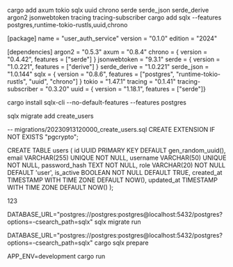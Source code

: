 cargo add axum tokio sqlx uuid chrono serde serde_json serde_derive argon2 jsonwebtoken tracing tracing-subscriber
cargo add sqlx --features postgres,runtime-tokio-rustls,uuid,chrono


[package]
name = "user_auth_service"
version = "0.1.0"
edition = "2024"

[dependencies]
argon2 = "0.5.3"
axum = "0.8.4"
chrono = { version = "0.4.42", features = ["serde"] }
jsonwebtoken = "9.3.1"
serde = { version = "1.0.221", features = ["derive"] }
serde_derive = "1.0.221"
serde_json = "1.0.144"
sqlx = { version = "0.8.6", features = ["postgres", "runtime-tokio-rustls", "uuid", "chrono"] }
tokio = "1.47.1"
tracing = "0.1.41"
tracing-subscriber = "0.3.20"
uuid = { version = "1.18.1", features = ["serde"]}


cargo install sqlx-cli --no-default-features --features postgres

sqlx migrate add create_users

-- migrations/20230913120000_create_users.sql
CREATE EXTENSION IF NOT EXISTS "pgcrypto";

CREATE TABLE users (
    id UUID PRIMARY KEY DEFAULT gen_random_uuid(),
    email VARCHAR(255) UNIQUE NOT NULL,
    username VARCHAR(50) UNIQUE NOT NULL,
    password_hash TEXT NOT NULL,
    role VARCHAR(20) NOT NULL DEFAULT 'user',
    is_active BOOLEAN NOT NULL DEFAULT TRUE,
    created_at TIMESTAMP WITH TIME ZONE DEFAULT NOW(),
    updated_at TIMESTAMP WITH TIME ZONE DEFAULT NOW()
);

123

DATABASE_URL="postgres://postgres:postgres@localhost:5432/postgres?options=-csearch_path=sqlx" sqlx migrate run

DATABASE_URL="postgres://postgres:postgres@localhost:5432/postgres?options=-csearch_path=sqlx" cargo sqlx prepare

APP_ENV=development cargo run
